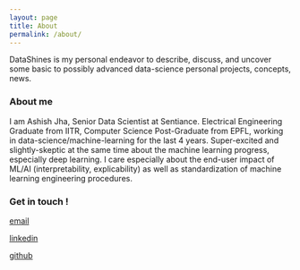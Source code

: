 ```yaml
---
layout: page
title: About
permalink: /about/
---
```


DataShines is my personal endeavor to describe, discuss, and uncover some basic to possibly advanced data-science personal projects, concepts, news.

### About me

I am Ashish Jha, Senior Data Scientist at Sentiance. Electrical Engineering Graduate from IITR, Computer Science Post-Graduate from EPFL, working in data-science/machine-learning for the last 4 years. Super-excited and slightly-skeptic at the same time about the machine learning progress, especially deep learning. I care especially about the end-user impact of ML/AI (interpretability, explicability) as well as standardization of machine learning engineering procedures.


### Get in touch !

[email](mailto:arj7192@gmail.com)  

[linkedin](https://www.linkedin.com/in/ashishrj)  

[github](https://github.com/arj7192)
